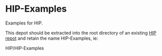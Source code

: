 # HIP-Examples
Examples for HIP.  

This depot should be extracted into the root directory of an existing [HIP repot](https://github.com/GPUOpen-ProfessionalCompute-Tools/HIP) and retain the name HIP-Examples, ie:

HIP/HIP-Examples

